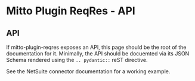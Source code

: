 # Mitto Plugin ReqRes - API

## API

If mitto-plugin-reqres exposes an API, this page should be the root of the
documentation for it.  Minimally, the API should be docuemted via its JSON Schema
rendered using the `.. pydantic::` reST directive.

See the NetSuite connector documentation for a working example.
